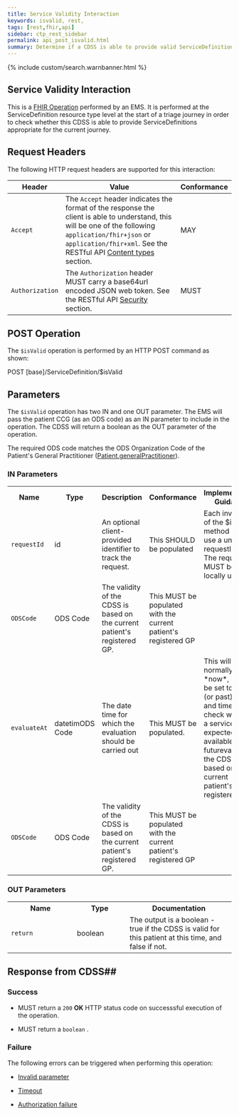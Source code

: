 ```yaml
---
title: Service Validity Interaction
keywords: isvalid, rest,
tags: [rest,fhir,api]
sidebar: ctp_rest_sidebar
permalink: api_post_isvalid.html
summary: Determine if a CDSS is able to provide valid ServiceDefinitions for a given context 
---
```

  
{% include custom/search.warnbanner.html %}
## Service Validity Interaction ##

This is a [FHIR Operation](https://www.hl7.org/fhir/stu3/operations.html) performed by an EMS. It is performed at the ServiceDefinition resource type level at the start of a triage journey in order to check whether this CDSS is able to provide ServiceDefinitions appropriate for the current journey.

## Request Headers ##

The following HTTP request headers are supported for this interaction:


| Header               | Value |Conformance |
|----------------------|-------|-------|
| `Accept`      | The `Accept` header indicates the format of the response the client is able to understand, this will be one of the following `application/fhir+json` or `application/fhir+xml`. See the RESTful API [Content types](api_general_guidance.html#content-types) section. | MAY |
| `Authorization`      | The `Authorization` header MUST carry a base64url encoded JSON web token. See the RESTful API [Security](api_security.html) section. | MUST |  

## POST Operation

The `$isValid` operation is performed by an HTTP POST command as shown:

<div markdown="span" class="alert alert-success" role="alert">
POST [base]/ServiceDefinition/$isValid
</div>

## Parameters ##

The `$isValid` operation has two IN and one OUT parameter. The EMS will pass the patient CCG (as an ODS code) as an IN parameter to include in the operation. The CDSS will return a boolean as the OUT parameter of the operation.

The required ODS code matches the ODS Organization Code of the Patient's General Practitioner ([Patient.generalPractitioner](api_patient.html)).

### IN Parameters ##  

<table  style="min-width:100%;width:100%">
<tr>
<th  style="width:10%;">Name</th>
<th  style="width:5%;">Type</th>
<th  style="width:35%;">Description</th>
<th  style="width:15%;">Conformance</th>
<th  style="width:35%;">Implementation Guidance</th>
</tr>
<tr>
<td><code  class="highlighter-rouge">requestId</code></td>
<td>id</td>
<td>An optional client-provided identifier to track the request.</td>
<td>This SHOULD be populated</td>
<td>
Each invocation of the $isValid method MUST use a unique requestId<br/>
The requestId MUST be locally unique
</td>
</tr>
<tr>
<td><code  class="highlighter-rouge">ODSCode</code></td>
<td>ODS Code</td>
<td>
The validity of the CDSS is based on the current patient's registered GP.
</td>
<td>This MUST be populated with the current patient's registered GP</td>
<td></td>
</tr>
<tr>
<td><code  class="highlighter-rouge">evaluateAt</code></td>
<td>datetimODS Code</td>
<td>
The date time for which the evaluation should be carried out
</td>
<td>This MUST be populated.</td>
<td>This will normally be *now*, but can be set to future (or past) dates and times to check whether a service is expected to be available in the futurevalidity of the CDSS is based on the current patient's registered GP.
</td>
<td>This MUST be populated with the current patient's registered GP</td>
<td></td>
</tr>
<tr>
<td><code  class="highlighter-rouge">ODSCode</code></td>
<td>ODS Code</td>
<td>
The validity of the CDSS is based on the current patient's registered GP.
</td>
<td>This MUST be populated with the current patient's registered GP</td>
<td></td>
</tr></table>

### OUT Parameters ###

<table  style="min-width:100%;width:100%">
<tr>
<th  style="width:25%;">Name</th>
<th  style="width:20%;">Type</th>
<th  style="width:40%;">Documentation</th>
</tr>
<tr>
<td><code  class="highlighter-rouge">return</code></td>
<td>boolean</td>
<td>
The output is a boolean - true if the CDSS is valid for this patient at this time, and false if not.
</td>
</tr>
</table>


## Response from CDSS##

  

### Success ###

* MUST return a <code  class="highlighter-rouge">200</code> **OK** HTTP status code on successsful execution of the operation.

* MUST return a <code  class="highlighter-rouge">boolean</code> .

### Failure ###

The following errors can be triggered when performing this operation:

*  [Invalid parameter](api_errorhandling.html#parameters)

*  [Timeout](api_errorhandling.html#time-out)

*  [Authorization failure](api_errorhandling.html)
<!--stackedit_data:
eyJoaXN0b3J5IjpbLTIwMTY1MTU1MTAsLTE5MzE3NTE5MjEsLT
EzNTUxNzg2MzYsLTQzODcwOTczM119
-->